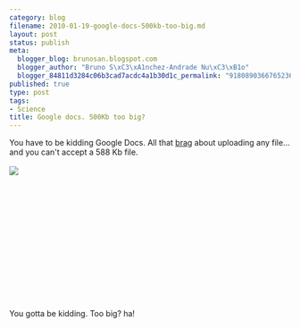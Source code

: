 ```yaml
--- 
category: blog
filename: 2010-01-19-google-docs-500kb-too-big.md
layout: post
status: publish
meta: 
  blogger_blog: brunosan.blogspot.com
  blogger_author: "Bruno S\xC3\xA1nchez-Andrade Nu\xC3\xB1o"
  blogger_84811d3284c06b3cad7acdc4a1b30d1c_permalink: "9180890366765236556"
published: true
type: post
tags: 
- Science
title: Google docs. 500Kb too big?
---
```

You have to be kidding Google Docs. All that <a href="http://news.google.com/news?sourceid=chrome&amp;q=google+docs+upload+any+file&amp;um=1&amp;ie=UTF-8&amp;hl=en&amp;ei=T8dVS7XPJIOVtged_6StDA&amp;sa=X&amp;oi=news_group&amp;ct=title&amp;resnum=1&amp;ved=0CBEQsQQwAA">brag</a> about uploading any file... and you can't accept a 588 Kb file.<br /><br /><a href="http://nasonurb.files.wordpress.com/2010/01/picture11.png" style="clear:left;float:left;margin-bottom:1em;margin-right:1em;"><img border="0" src="http://nasonurb.files.wordpress.com/2010/01/picture11.png?w=300" /></a><br /><br /><br /><br /><br /><br /><br /><br /><br /><br /><br /><br /><br /><br /><br />You gotta be kidding. Too big? ha!
